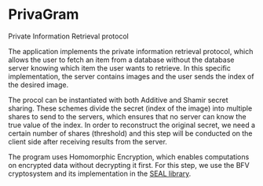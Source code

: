 # PrivaGram
Private Information Retrieval protocol

<p> The application implements the private information retrieval protocol, which allows the user to fetch an item from a database without the database server knowing which item the user wants to retrieve. In this specific implementation, the server contains images and the user sends the index of the desired image.</p>

<p>The procol can be instantiated with both Additive and Shamir secret sharing. These schemes divide the secret (index of the image) into multiple shares to send to the servers, which ensures that no server can know the true value of the index.
In order to reconstruct the original secret, we need a certain number of shares (threshold) and this step will be conducted on the client side after receiving results from the server.</p>

<p>The program uses Homomorphic Encryption, which enables computations on encrypted data without decrypting it first. For this step, we use the BFV cryptosystem and its implementation in the <a href="https://github.com/microsoft/SEAL" target="_blank">SEAL library</a>.</p>


